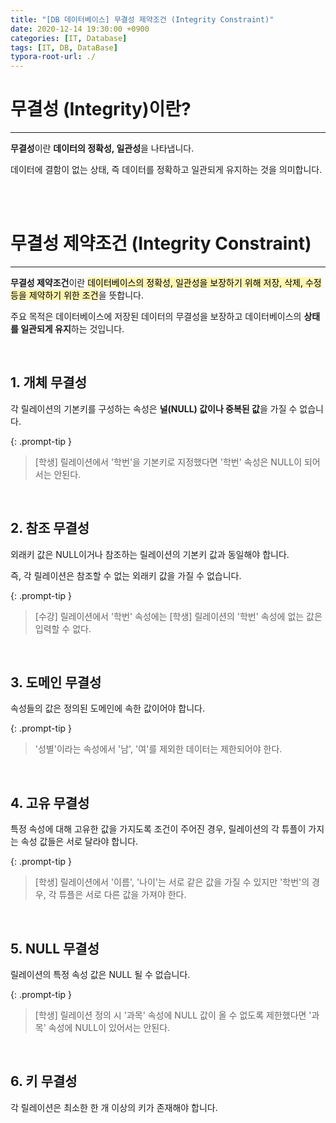 ```yaml
---
title: "[DB 데이터베이스] 무결성 제약조건 (Integrity Constraint)"
date: 2020-12-14 19:30:00 +0900
categories: [IT, Database]
tags: [IT, DB, DataBase]
typora-root-url: ./
---
```




# **무결성 (Integrity)이란?**

---

**무결성**이란 **데이터의 정확성, 일관성**을 나타냅니다.

데이터에 결함이 없는 상태, 즉 데이터를 정확하고 일관되게 유지하는 것을 의미합니다.

<br/>

<br/>



# **무결성 제약조건 (Integrity Constraint)**

---

**무결성 제약조건**이란 <mark style="background-color: #fff5b1">데이터베이스의 정확성, 일관성을 보장하기 위해 저장, 삭제, 수정 등을 제약하기 위한 조건</mark>을 뜻합니다.

주요 목적은 데이터베이스에 저장된 데이터의 무결성을 보장하고 데이터베이스의 **상태를 일관되게 유지**하는 것입니다.



<br/>

## **1. 개체 무결성**

각 릴레이션의 기본키를 구성하는 속성은 **널(NULL) 값이나 중복된 값**을 가질 수 없습니다.

{: .prompt-tip }

> [학생] 릴레이션에서 '학번'을 기본키로 지정했다면 '학번' 속성은 NULL이 되어서는 안된다.





<br/>

## **2. 참조 무결성**



외래키 값은 NULL이거나 참조하는 릴레이션의 기본키 값과 동일해야 합니다. 

즉, 각 릴레이션은 참조할 수 없는 외래키 값을 가질 수 없습니다.

{: .prompt-tip }

> [수강] 릴레이션에서 '학번' 속성에는 [학생] 릴레이션의 '학번' 속성에 없는 값은 입력할 수 없다.





<br/>

## **3. 도메인 무결성**

속성들의 값은 정의된 도메인에 속한 값이어야 합니다.

{: .prompt-tip }

> '성별'이라는 속성에서 '남', '여'를 제외한 데이터는 제한되어야 한다.



<br/>

## **4. 고유 무결성**

특정 속성에 대해 고유한 값을 가지도록 조건이 주어진 경우, 릴레이션의  각 튜플이 가지는 속성 값들은 서로 달라야 합니다.

{: .prompt-tip }

> [학생] 릴레이션에서 '이름', '나이'는 서로 같은 값을 가질 수 있지만 '학번'의 경우, 각 튜플은 서로 다른 값을 가져야 한다.



<br/>

## **5. NULL 무결성**

릴레이션의 특정 속성 값은 NULL 될 수 없습니다.

{: .prompt-tip }

> [학생] 릴레이션 정의 시 '과목' 속성에 NULL 값이 올 수 없도록 제한했다면 '과목' 속성에 NULL이 있어서는 안된다. 



<br/>

## **6. 키 무결성**

각 릴레이션은 최소한 한 개 이상의 키가 존재해야 합니다.